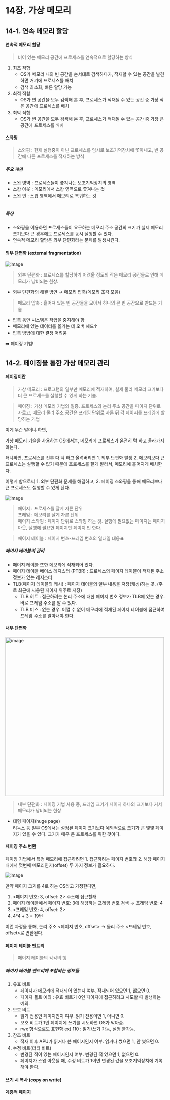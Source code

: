# 14장. 가상 메모리

## 14-1. 연속 메모리 할당
#### 연속적 메모리 할당
> 비어 있는 메모리 공간에 프로세스를 연속적으로 할당하는 방식

 1. 최초 적합
    - OS가 메모리 내의 빈 공간을 순서대로 검색하다가, 적재할 수 있는 공간을 발견하면 거기에 프로세스를 배치
    - 검색 최소화, 빠른 할당 가능
 3. 최적 적합
    - OS가 빈 공간을 모두 검색해 본 후, 프로세스가 적재될 수 있는 공간 중 가장 작은 공간에 프로세스를 배치
 5. 최악 적합
    - OS가 빈 공간을 모두 검색해 본 후, 프로세스가 적재될 수 있는 공간 중 가장 큰 공간에 프로세스를 배치

#### 스와핑
> 스와핑 : 현재 실행중이 아닌 프로세스를 임시로 보조기억장치에 쫓아내고, 빈 공간에 다른 프로세스를 적재하는 방식

##### 주요 개념
- 스왑 영역 : 프로세스들이 쫓겨나는 보조기억장치의 영역
- 스왑 아웃 : 메모리에서 스왑 영역으로 쫓겨나는 것
- 스왑 인 : 스왑 영역에서 메모리로 복귀하는 것
<br><br>

##### 특징
- 스와핑을 이용하면 프로세스들이 요구하는 메모리 주소 공간의 크기가 실제 메모리 크기보다 큰 경우에도 프로세스를 동시 실행할 수 있다.
- 연속적 메모리 할당은 외부 단편화라는 문제를 발생시킨다.
  
#### 외부 단편화 (external fragmentation)

![image](https://github.com/Minnie5382/devduck-cs-study/assets/97179789/1c91042b-28fc-4785-b97e-e43a5ff7c20d)

> 외부 단편화 : 프로세스를 할당하기 어려울 정도의 작은 메모리 공간들로 인해 메모리가 낭비되는 현상.

- 외부 단편화의 해결 방안 → 메모리 압축(메모리 조각 모음)
> 메모리 압축 : 흩어져 있는 빈 공간들을 모아서 하나의 큰 빈 공간으로 만드는 기술

- 압축 동안 시스템은 작업을 중지해야 함
- 메모리에 있는 데이터를 옮기는 데 오버 헤드↑
- 압축 방법에 대한 결정 어려움

 ➡️ 페이징 기법!


## 14-2. 페이징을 통한 가상 메모리 관리
#### 페이징이란
> 가상 메모리 : 프로그램의 일부만 메모리에 적재하여, 실제 물리 메모리 크기보다 더 큰 프로세스를 실행할 수 있게 하는 기술.

> 페이징 : 가상 메모리 기법의 일종. 프로세스의 논리 주소 공간을 페이지 단위로 자르고, 메모리 물리 주소 공간은 프레임 단위로 자른 뒤 각 페이지를 프레임에 할당하는 기법

이게 무슨 말이냐 하면,

가상 메모리 기술을 사용하는 OS에서는, 메모리에 프로세스가 온전히 턱 하고 올라가지 않는다.

왜냐하면, 프로세스를 전부 다 턱 하고 올려버리면 1. 외부 단편화 발생 2. 메모리보다 큰 프로세스는 실행할 수 없기 때문에 프로세스를 잘게 잘라서, 메모리에 흩어지게 배치한다.

이렇게 함으로써 1. 외부 단편화 문제를 해결하고, 2. 페이징 스와핑을 통해 메모리보다 큰 프로세스도 실행할 수 있게 된다.

![image](https://github.com/Minnie5382/devduck-cs-study/assets/97179789/709a326c-2e71-4383-99c0-0639a61bef0d)

> 페이지 : 프로세스를 잘게 자른 단위<br>
> 프레임 : 메모리를 잘게 자른 단위<br>
> 페이지 스와핑 : 페이지 단위로 스와핑 하는 것. 실행에 필요없는 페이지는 페이지 아웃, 실행에 필요한 페이지만 페이지 인 한다.


> 페이지 테이블 : 페이지 번호-프레임 번호의 일대일 대응표

##### 페이지 테이블의 관리
- 페이지 테이블 또한 메모리에 적재되어 있다.
- 페이지 테이블 베이스 레지스터 (PTBR) : 프로세스의 페이지 테이블이 적재된 주소 정보가 있는 레지스터
- TLB(페이지 테이블의 캐시) : 페이지 테이블의 일부 내용을 저장(캐싱)하는 곳. (주로 최근에 사용된 페이지 위주로 저장)
    - TLB 히트 : 접근하려는 논리 주소에 대한 페이지 번호 정보가 TLB에 있는 경우. 바로 프레임 주소를 알 수 있다. 
    - TLB 미스 : 없는 경우. 어쩔 수 없이 메모리에 적재된 페이지 테이블에 접근하여 프레임 주소를 알아내야 한다.
      
#### 내부 단편화

<img width="500" alt="image" src="https://github.com/Minnie5382/devduck-cs-study/assets/97179789/24589e0c-8145-47a7-b5b9-4f88472f2f1d">

> 내부 단편화 : 페이징 기법 사용 중, 프레임 크기가 페이지 하나의 크기보다 커서 메모리가 낭비되는 현상

- 대형 페이지(huge page)<br>
    리눅스 등 일부 OS에서는 설정된 페이지 크기보다 예외적으로 크기가 큰 몇몇 페이지가 있을 수 있다. 크기가 매우 큰 프로세스를 위한 것이다.
  
#### 페이징 주소 변환
페이징 기법에서 특정 메모리에 접근하려면 1. 접근하려는 페이지 번호와 2. 해당 페이지 내에서 몇번째 메모리인지(offset) 두 가지 정보가 필요하다.

![image](https://github.com/Minnie5382/devduck-cs-study/assets/97179789/3af9f7e2-ee2e-4fe3-a772-3a3f89ab5c80)

만약 페이지 크기를 4로 하는 OS라고 가정한다면,
1. <페이지 번호: 3, offset: 2> 주소에 접근할래
2. 페이지 테이블에서 페이지 번호: 3에 해당하는 프레임 번호 검색 → 프레임 번호: 4
3. <프레임 번호: 4, offset: 2>
4. 4*4 + 3 = 19번

이런 과정을 통해, 논리 주소 <페이지 번호, offset> → 물리 주소 <프레임 번호, offset>로 변환된다.

#### 페이지 테이블 엔트리
> 페이지 테이블의 각각의 행

##### 페이지 테이블 엔트리에 포함되는 정보들
1. 유효 비트
   - 페이지가 메모리에 적재되어 있는지 여부. 적재되어 있으면 1, 않으면 0.
   - 페이지 폴트 예외 : 유효 비트가 0인 페이지에 접근하려고 시도할 때 발생하는 예외.
3. 보호 비트
   - 읽기 전용인 페이지인지 여부. 읽기 전용이면 1, 아니면 0.
   - 보호 비트가 1인 페이지에 쓰기를 시도하면 OS가 막아줌.
   - rwx 형식으로도 표현함 ex) 110 : 읽기/쓰기 가능, 실행 불가능.
5. 참조 비트
   - 적재 이후 APU가 읽거나 쓴 페이지인지 여부. 읽거나 썼으면 1, 안 썼으면 0.
7. 수정 비트(더티 비트)
   - 변경된 적이 있는 페이지인지 여부. 변경된 적 있으면 1, 없으면 0.
   - 페이지가 스왑 아웃될 때, 수정 비트가 1이면 변경된 값을 보조기억장치에 기록해야 한다.
     

#### 쓰기 시 복사 (copy on write)


#### 계층적 페이지

